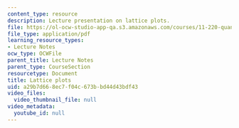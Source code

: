 ```yaml
---
content_type: resource
description: Lecture presentation on lattice plots.
file: https://ol-ocw-studio-app-qa.s3.amazonaws.com/courses/11-220-quantitative-reasoning-statistical-methods-for-planners-i-spring-2009/a29b7d668ec7f04c673bbd44d43bdf43_MIT11_220s09_lec21Lattice.pdf
file_type: application/pdf
learning_resource_types:
- Lecture Notes
ocw_type: OCWFile
parent_title: Lecture Notes
parent_type: CourseSection
resourcetype: Document
title: Lattice plots
uid: a29b7d66-8ec7-f04c-673b-bd44d43bdf43
video_files:
  video_thumbnail_file: null
video_metadata:
  youtube_id: null
---
```

